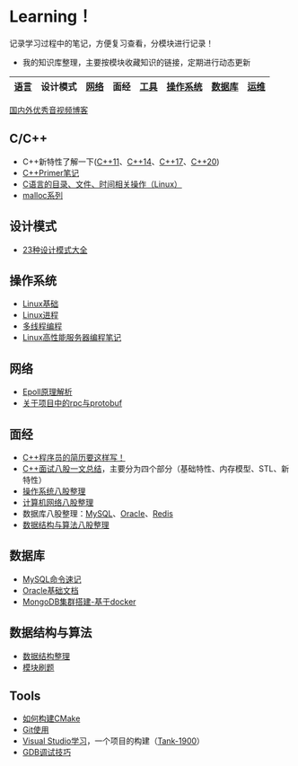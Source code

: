 # Learning！

记录学习过程中的笔记，方便复习查看，分模块进行记录！

* 我的知识库整理，主要按模块收藏知识的链接，定期进行动态更新

| [语言](./Language/Language.md) | 设计模式 | [网络](./Network/Network.md) | 面经 | [工具](./Tools/Tools.md) | [操作系统](./OS/os.md) | [数据库](./Databases/Databases.md) | [运维](./O&M/O&M.md) |
| --------------------------- | -------- | ------------------------- | ---- | --------------------- | ------------------- | ------------------------------- | ----------------- |

[国内外优秀音视频博客](https://zhuanlan.zhihu.com/p/27410154)

## C/C++

* C++新特性了解一下([C++11](./Language/C++new/Cpp11.md)、[C++14](./Language/C++new/Cpp14.md)、[C++17](./Language/C++new/Cpp17.md)、[C++20](./Language/C++new/Cpp20.md))
* [C++Primer笔记](./Language/C++primer笔记.md)
* [C语言的目录、文件、时间相关操作（Linux）](./Language/C目录文件和时间操作.md)
* [malloc系列](./Language/malloc系列问题.md)

## 设计模式

* [23种设计模式大全](./Design-Patterns/设计模式认识.md)

## 操作系统

* [Linux基础](./OS/Linux基础.md)
* [Linux进程](./OS/process.md)
* [多线程编程](./OS/thread.md)
* [Linux高性能服务器编程笔记](./OS/Linux高性能服务器编程笔记.md)

## 网络

* [Epoll原理解析](./Network/epoll.md)
* [关于项目中的rpc与protobuf](./Network/rpc-protobuf.md)

## 面经

* [C++程序员的简历要这样写！](https://www.bilibili.com/read/cv28154761/?spm_id_from=333.999.0.0&jump_opus=1)
* [C++面试八股一文总结](./Language/C++八股.md)，主要分为四个部分（基础特性、内存模型、STL、新特性）
* [操作系统八股整理](./OS/os八股.md)
* [计算机网络八股整理](./Network/net八股.md)
* 数据库八股整理：[MySQL](./Databases/DB八股/MySQL八股.md)、[Oracle](./Databases/DB八股/Oracle八股.md)、[Redis](./Databases/DB八股/Redis八股.md)
* [数据结构与算法八股整理](./算法刷题/data.md)

## 数据库

* [MySQL命令速记](./Databases/MySQL/MySQL命令.md)
* [Oracle基础文档](./Databases/oracle基础)
* [MongoDB集群搭建-基于docker](./Databases/MongoDB/mongodb-cluster-docker.md)

## 数据结构与算法
* [数据结构整理](./算法刷题/data.md)
* [模块刷题](./算法刷题/leetcode/算法刷题.md)

## Tools

* [如何构建CMake](./Tools/CMake/从零开始详细介绍CMake.pdf)
* [Git使用](./Tools/Git/Git.md)
* [Visual Studio学习](./Tools/VisualStudio/VisualStudio.md)，一个项目的构建（[Tank-1900](./Tools/VisualStudio/Tank-1900/)）
* [GDB调试技巧](./Tools/GDB/gdb.md)

